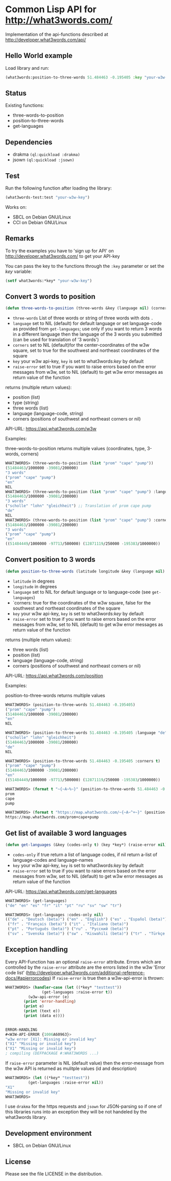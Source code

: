Common Lisp API for http://what3words.com/
=========================================

Implementation of the api-functions described at http://developer.what3words.com/api/

Hello World example
----------------------
Load library and run:
```lisp
(what3words:position-to-three-words 51.484463 -0.195405 :key "your-w3w-key")
```

Status
---------
Existing functions:

* three-words-to-position
* position-to-three-words
* get-languages


Dependencies
------------
* drakma ```(ql:quickload :drakma)```
* jsown ```(ql:quickload :jsown)```


Test
------------

Run the following function after loading the library:
```lisp
(what3words-test:test "your-w3w-key")
```

Works on:
* SBCL on Debian GNU/Linux
* CCl on Debian GNU/Linux




Remarks
-------

To try the examples you have to 'sign up for API' on http://developer.what3words.com/ to get your API-key

You can pass the key to the functions through the ```:key``` parameter or set the *key* variable:

```lisp
(setf what3words:*key* "your-w3w-key")
```



Convert 3 words to position
----------------------------

```lisp
(defun three-words-to-position (three-words &key (language nil) (corners nil) (key *key*) (raise-error nil))
```
* `three-words` List of three words or string of three words with dots `.` 
* `language` set to NIL (default) for default language or set language-code as provided from `get-languages`; use only if you want to return 3 words in a different language then the language of the 3 words you submitted (can be used for translation of '3 words')
* `corners` set to NIL (default)for the center-coordinates of the w3w square, set to true for the southwest and northeast coordinates of the square
* `key` your w3w api-key, `key` is set to what3words:*key* by default
* `raise-error` set to true if you want to raise errors based on the error messages from w3w, set to NIL (default) to get w3w error messages as return value of the function

returns (multiple return values):
* position (list)
* type (string)
* three words (list)
* language (language-code, string)
* corners (positions of southwest and northeast corners or nil)

API-URL: https://api.what3words.com/w3w

Examples:

three-words-to-position returns multiple values (coordinates, type, 3-words, corners)

```lisp
WHAT3WORDS> (three-words-to-position (list "prom" "cape" "pump"))
(51484463/1000000 -39081/200000)
"3 words"
("prom" "cape" "pump")
"en"
NIL
WHAT3WORDS> (three-words-to-position (list "prom" "cape" "pump") :language "de")
(51484463/1000000 -39081/200000)
"3 words"
("scholle" "lohn" "gleichheit") ;; Translation of prom cape pump
"de"
NIL
WHAT3WORDS> (three-words-to-position (list "prom" "cape" "pump") :corners t)
(51484463/1000000 -39081/200000)
"3 words"
("prom" "cape" "pump")
"en"
((51484449/1000000 -97713/500000) (12871119/250000 -195383/1000000))
```


Convert position to 3 words
----------------------------

```lisp
(defun position-to-three-words (latitude longitude &key (language nil) (corners nil) (key *key*) (raise-error nil))
```
* `latitude` in degrees
* `longitude` in degrees
* `language` set to NIL for default language or to language-code (see `get-languages`)
* `corners: true for the coordinates of the w3w square, false for the southwest and northeast coordinates of the square
* `key` your w3w api-key, `key` is set to what3words:*key* by default
* `raise-error` set to true if you want to raise errors based on the error messages from w3w, set to NIL (default) to get w3w error messages as return value of the function

returns (multiple return values):
* three words (list)
* position (list)
* language (language-code, string)
* corners (positions of southwest and northeast corners or nil)



API-URL: https://api.what3words.com/position

Examples:

position-to-three-words returns multiple values

```lisp
WHAT3WORDS> (position-to-three-words 51.484463 -0.195405)
("prom" "cape" "pump")
(51484463/1000000 -39081/200000)
"en"
NIL

WHAT3WORDS> (position-to-three-words 51.484463 -0.195405 :language "de")
("scholle" "lohn" "gleichheit")
(51484463/1000000 -39081/200000)
"de"
NIL

WHAT3WORDS> (position-to-three-words 51.484463 -0.195405 :corners t)
("prom" "cape" "pump")
(51484463/1000000 -39081/200000)
"en"
((51484449/1000000 -97713/500000) (12871119/250000 -195383/1000000))

WHAT3WORDS> (format t "~{~A~%~}" (position-to-three-words 51.484463 -0.195405))
prom
cape
pump

WHAT3WORDS> (format t "https://map.what3words.com/~{~A~^+~}" (position-to-three-words 51.484463 -0.195405))
https://map.what3words.com/prom+cape+pump
```




Get list of available 3 word languages
---------------------------------------

```lisp
(defun get-languages (&key (codes-only t) (key *key*) (raise-error nil))
```
* `codes-only` if true return a list of language codes, if nil return a-list of language-codes and language-names
* `key` your w3w api-key, `key` is set to what3words:*key* by default
* `raise-error` set to true if you want to raise errors based on the error messages from w3w, set to NIL (default) to get w3w error messages as return value of the function

API-URL: https://api.what3words.com/get-languages

```lisp
WHAT3WORDS> (get-languages)
("de" "en" "es" "fr" "it" "pt" "ru" "sv" "sw" "tr")

WHAT3WORDS> (get-languages :codes-only nil)
(("de" . "Deutsch (beta)") ("en" . "English") ("es" . "Español (beta)")
 ("fr" . "Français (beta)") ("it" . "Italiano (beta)")
 ("pt" . "Português (beta)") ("ru" . "Русский (beta)")
 ("sv" . "Svenska (beta)") ("sw" . "Kiswahili (beta)") ("tr" . "Türkçe (beta)"))
 ```

Exception handling
----------------------

Every API-Function has an optional `raise-error` attribute.
Errors which are controlled by the `raise-error` attribute are the errors listed in the w3w 'Error code list' (http://developer.what3words.com/additional-reference-docs/#apierrorcodes)
If `raise-error` is true then a w3w-api-error is thrown:

```lisp
WHAT3WORDS> (handler-case (let ((*key* "testtest"))
			    (get-languages :raise-error t))
	      (w3w-api-error (e) 
		(print 'error-handling)
		(print e)
		(print (text e))
		(print (data e))))
	      

ERROR-HANDLING 
#<W3W-API-ERROR {1006A60963}> 
"w3w error [X1]: Missing or invalid key" 
("X1" "Missing or invalid key") 
("X1" "Missing or invalid key")
; compiling (DEFPACKAGE #:WHAT3WORDS ...)
```

If `raise-error` parameter is NIL (default value) then the error-message from the w3w API is returned as mulitple values (id and description)
```lisp
WHAT3WORDS> (let ((*key* "testtest"))
	      (get-languages :raise-error nil))
"X1"
"Missing or invalid key"
WHAT3WORDS> 
```

I use `drakma` for the https requests and `jsown` for JSON-parsing so if one of this libraries runs into an exception they will be not handeled by the what3words library.


Development environment
-----------------------

* SBCL on Debian GNU/Linux


License
----------
Please see the file LICENSE in the distribution.